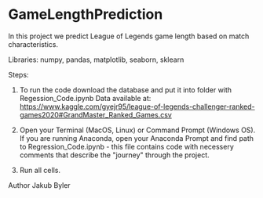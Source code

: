 # GameLengthPrediction

In this project we predict League of Legends game length based on match characteristics.

Libraries:
numpy, pandas, matplotlib, seaborn, sklearn

Steps:
1. To run the code download the database and put it into folder with Regession_Code.ipynb Data available at: https://www.kaggle.com/gyejr95/league-of-legends-challenger-ranked-games2020#GrandMaster_Ranked_Games.csv

2. Open your Terminal (MacOS, Linux) or Command Prompt (Windows OS). If you are running Anaconda, open your Anaconda Prompt and find path to Regression_Code.ipynb - this file contains code with necessery comments that describe the "journey" through the project.

3. Run all cells.

Author
Jakub Byler 
